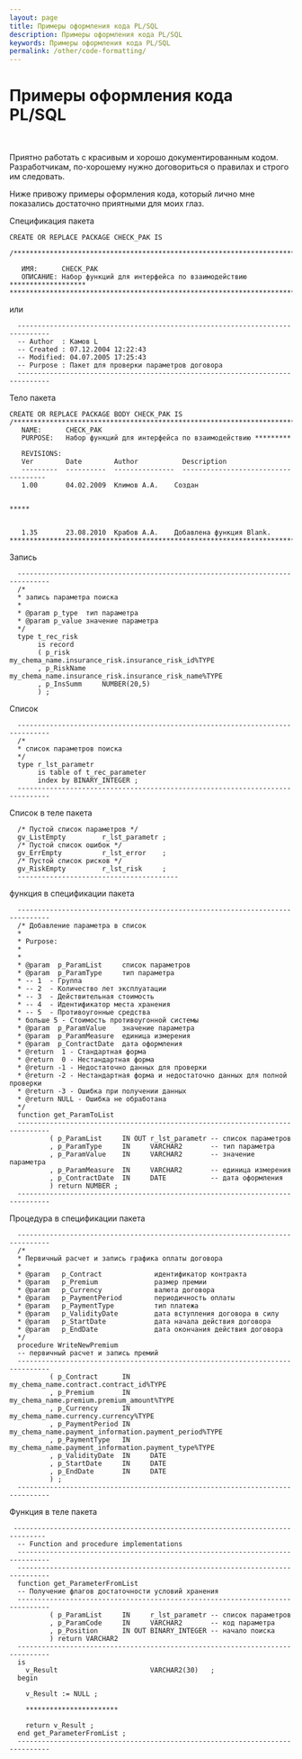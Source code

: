 ```yaml
---
layout: page
title: Примеры оформления кода PL/SQL
description: Примеры оформления кода PL/SQL
keywords: Примеры оформления кода PL/SQL
permalink: /other/code-formatting/
---
```


# Примеры оформления кода PL/SQL

<br/>

Приятно работать с красивым и хорошо документированным кодом. Разработчикам, по-хорошему нужно договориться о правилах и
строго им следовать.

Ниже привожу примеры оформления кода, который лично мне показались достаточно приятными для моих глаз.

Спецификация пакета

    CREATE OR REPLACE PACKAGE CHECK_PAK IS

    /******************************************************************************

       ИМЯ:      CHECK_PAK
       ОПИСАНИЕ: Набор функций для интерфейса по взаимодействию *******************
    ******************************************************************************/

или

      ------------------------------------------------------------------------------
      -- Author  : Камов L
      -- Created : 07.12.2004 12:22:43
      -- Modified: 04.07.2005 17:25:43
      -- Purpose : Пакет для проверки параметров договора
      ------------------------------------------------------------------------------

Тело пакета

    CREATE OR REPLACE PACKAGE BODY CHECK_PAK IS
    /******************************************************************************
       NAME:      CHECK_PAK
       PURPOSE:   Набор функций для интерфейса по взаимодействию *********

       REVISIONS:
       Ver        Date        Author           Description
       ---------  ----------  ---------------  ------------------------------------
       1.00       04.02.2009  Климов А.А.    Создан


    *****


       1.35       23.08.2010  Крабов А.А.    Добавлена функция Blank.
    *******************************************************************************/

Запись

      ------------------------------------------------------------------------------
      /*
      * запись параметра поиска
      *
      * @param p_type  тип параметра
      * @param p_value значение параметра
      */
      type t_rec_risk
           is record
           ( p_risk        my_chema_name.insurance_risk.insurance_risk_id%TYPE
           , p_RiskName    my_chema_name.insurance_risk.insurance_risk_name%TYPE
           , p_InsSumm     NUMBER(20,5)
           ) ;

Список

      ------------------------------------------------------------------------------
      /*
      * список параметров поиска
      */
      type r_lst_parametr
           is table of t_rec_parameter
           index by BINARY_INTEGER ;
      ------------------------------------------------------------------------------

Список в теле пакета

      /* Пустой список параметров */
      gv_ListEmpty         r_lst_parametr ;
      /* Пустой список ошибок */
      gv_ErrEmpty          r_lst_error    ;
      /* Пустой список рисков */
      gv_RiskEmpty         r_lst_risk     ;
      ----------------------------------------

функция в спецификации пакета

      ------------------------------------------------------------------------------
      /* Добавление параметра в список
      *
      * Purpose:
      *
      *
      * @param  p_ParamList     список параметров
      * @param  p_ParamType     тип параметра
      * -- 1  - Группа
      * -- 2  - Количество лет эксплуатации
      * -- 3  - Действительная стоимость
      * -- 4  - Идентификатор места хранения
      * -- 5  - Противоугонные средства
      * больше 5 - Стоимость противоугонной системы
      * @param  p_ParamValue    значение параметра
      * @param  p_ParamMeasure  единица измерения
      * @param  p_ContractDate  дата оформления
      * @return  1 - Стандартная форма
      * @return  0 - Нестандартная форма
      * @return -1 - Недостаточно данных для проверки
      * @return -2 - Нестандартная форма и недостаточно данных для полной проверки
      * @return -3 - Ошибка при получении данных
      * @return NULL - Ошибка не обработана
      */
      function get_ParamToList
      ------------------------------------------------------------------------------
              ( p_ParamList     IN OUT r_lst_parametr -- список параметров
              , p_ParamType     IN     VARCHAR2       -- тип параметра
              , p_ParamValue    IN     VARCHAR2       -- значение параметра
              , p_ParamMeasure  IN     VARCHAR2       -- единица измерения
              , p_ContractDate  IN     DATE           -- дата оформления
              ) return NUMBER ;
      ------------------------------------------------------------------------------

Процедура в спецификации пакета

      ------------------------------------------------------------------------------
      /*
      * Первичный расчет и запись графика оплаты договора
      *
      * @param   p_Contract             идентификатор контракта
      * @param   p_Premium              размер премии
      * @param   p_Currency             валюта договора
      * @param   p_PaymentPeriod        периодичность оплаты
      * @param   p_PaymentType          тип платежа
      * @param   p_ValidityDate         дата вступления договора в силу
      * @param   p_StartDate            дата начала действия договора
      * @param   p_EndDate              дата окончания действия договора
      */
      procedure WriteNewPremium
      -- первичный расчет и запись премий
      ------------------------------------------------------------------------------
              ( p_Contract      IN     my_chema_name.contract.contract_id%TYPE
              , p_Premium       IN     my_chema_name.premium.premium_amount%TYPE
              , p_Currency      IN     my_chema_name.currency.currency%TYPE
              , p_PaymentPeriod IN     my_chema_name.payment_information.payment_period%TYPE
              , p_PaymentType   IN     my_chema_name.payment_information.payment_type%TYPE
              , p_ValidityDate  IN     DATE
              , p_StartDate     IN     DATE
              , p_EndDate       IN     DATE
              ) ;
      ------------------------------------------------------------------------------

Функция в теле пакета

     ------------------------------------------------------------------------------
      -- Function and procedure implementations
      ------------------------------------------------------------------------------
      ------------------------------------------------------------------------------
      function get_ParameterFromList
      -- Получение флагов достаточности условий хранения
      ------------------------------------------------------------------------------
              ( p_ParamList     IN     r_lst_parametr -- список параметров
              , p_ParamCode     IN     VARCHAR2       -- код параметра
              , p_Position      IN OUT BINARY_INTEGER -- начало поиска
              ) return VARCHAR2
      ------------------------------------------------------------------------------
      is
        v_Result                       VARCHAR2(30)   ;
      begin

        v_Result := NULL ;

    	***********************

        return v_Result ;
      end get_ParameterFromList ;
      ------------------------------------------------------------------------------
